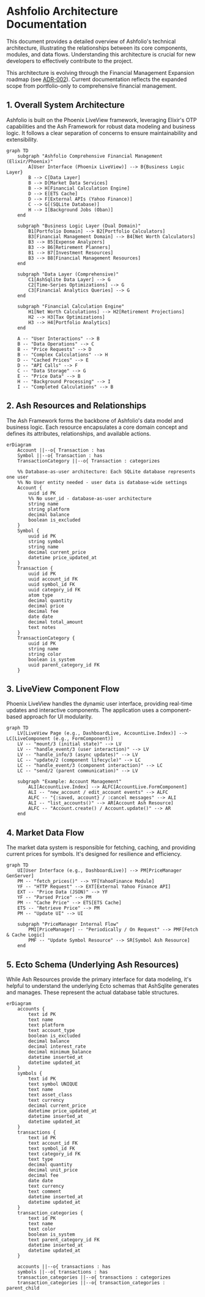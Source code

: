 # Ashfolio Architecture Documentation

This document provides a detailed overview of Ashfolio's technical architecture, illustrating the relationships between its core components, modules, and data flows. Understanding this architecture is crucial for new developers to effectively contribute to the project.

This architecture is evolving through the Financial Management Expansion roadmap (see [ADR-002](../architecture/adr-002-financial-domain-expansion.md)). Current documentation reflects the expanded scope from portfolio-only to comprehensive financial management.

## 1. Overall System Architecture

Ashfolio is built on the Phoenix LiveView framework, leveraging Elixir's OTP capabilities and the Ash Framework for robust data modeling and business logic. It follows a clear separation of concerns to ensure maintainability and extensibility.

```mermaid
graph TD
    subgraph "Ashfolio Comprehensive Financial Management (Elixir/Phoenix)"
        A[User Interface (Phoenix LiveView)] --> B{Business Logic Layer}
        B --> C[Data Layer]
        B --> D[Market Data Services]
        B --> H[Financial Calculation Engine]
        D --> E[ETS Cache]
        D --> F[External APIs (Yahoo Finance)]
        C --> G[(SQLite Database)]
        H --> I[Background Jobs (Oban)]
    end

    subgraph "Business Logic Layer (Dual Domain)"
        B1[Portfolio Domain] --> B2[Portfolio Calculators]
        B3[Financial Management Domain] --> B4[Net Worth Calculators]
        B3 --> B5[Expense Analyzers]
        B3 --> B6[Retirement Planners]
        B1 --> B7[Investment Resources]
        B3 --> B8[Financial Management Resources]
    end

    subgraph "Data Layer (Comprehensive)"
        C1[AshSqlite Data Layer] --> G
        C2[Time-Series Optimizations] --> G
        C3[Financial Analytics Queries] --> G
    end

    subgraph "Financial Calculation Engine"
        H1[Net Worth Calculations] --> H2[Retirement Projections]
        H2 --> H3[Tax Optimizations]
        H3 --> H4[Portfolio Analytics]
    end

    A -- "User Interactions" --> B
    B -- "Data Operations" --> C
    B -- "Price Requests" --> D
    B -- "Complex Calculations" --> H
    D -- "Cached Prices" --> E
    D -- "API Calls" --> F
    C -- "Data Storage" --> G
    E -- "Price Data" --> B
    H -- "Background Processing" --> I
    I -- "Completed Calculations" --> B
```

## 2. Ash Resources and Relationships

The Ash Framework forms the backbone of Ashfolio's data model and business logic. Each resource encapsulates a core domain concept and defines its attributes, relationships, and available actions.

```mermaid
erDiagram
    Account ||--o{ Transaction : has
    Symbol ||--o{ Transaction : has
    TransactionCategory ||--o{ Transaction : categorizes

    %% Database-as-user architecture: Each SQLite database represents one user
    %% No User entity needed - user data is database-wide settings
    Account {
        uuid id PK
        %% No user_id - database-as-user architecture
        string name
        string platform
        decimal balance
        boolean is_excluded
    }
    Symbol {
        uuid id PK
        string symbol
        string name
        decimal current_price
        datetime price_updated_at
    }
    Transaction {
        uuid id PK
        uuid account_id FK
        uuid symbol_id FK
        uuid category_id FK
        atom type
        decimal quantity
        decimal price
        decimal fee
        date date
        decimal total_amount
        text notes
    }
    TransactionCategory {
        uuid id PK
        string name
        string color
        boolean is_system
        uuid parent_category_id FK
    }
```

## 3. LiveView Component Flow

Phoenix LiveView handles the dynamic user interface, providing real-time updates and interactive components. The application uses a component-based approach for UI modularity.

```mermaid
graph TD
    LV[LiveView Page (e.g., DashboardLive, AccountLive.Index)] --> LC[LiveComponent (e.g., FormComponent)]
    LV -- "mount/3 (initial state)" --> LV
    LV -- "handle_event/3 (user interaction)" --> LV
    LV -- "handle_info/3 (async updates)" --> LV
    LC -- "update/2 (component lifecycle)" --> LC
    LC -- "handle_event/3 (component interaction)" --> LC
    LC -- "send/2 (parent communication)" --> LV

    subgraph "Example: Account Management"
        ALI[AccountLive.Index] --> ALFC[AccountLive.FormComponent]
        ALI -- "new_account / edit_account events" --> ALFC
        ALFC -- "{:saved, account} / :cancel messages" --> ALI
        ALI -- "list_accounts()" --> AR[Account Ash Resource]
        ALFC -- "Account.create() / Account.update()" --> AR
    end
```

## 4. Market Data Flow

The market data system is responsible for fetching, caching, and providing current prices for symbols. It's designed for resilience and efficiency.

```mermaid
graph TD
    UI[User Interface (e.g., DashboardLive)] --> PM[PriceManager GenServer]
    PM -- "fetch_prices()" --> YF[YahooFinance Module]
    YF -- "HTTP Request" --> EXT[External Yahoo Finance API]
    EXT -- "Price Data (JSON)" --> YF
    YF -- "Parsed Price" --> PM
    PM -- "Cache Price" --> ETS[ETS Cache]
    ETS -- "Retrieve Price" --> PM
    PM -- "Update UI" --> UI

    subgraph "PriceManager Internal Flow"
        PMI[PriceManager] -- "Periodically / On Request" --> PMF[Fetch & Cache Logic]
        PMF -- "Update Symbol Resource" --> SR[Symbol Ash Resource]
    end
```

## 5. Ecto Schema (Underlying Ash Resources)

While Ash Resources provide the primary interface for data modeling, it's helpful to understand the underlying Ecto schemas that AshSqlite generates and manages. These represent the actual database table structures.

```mermaid
erDiagram
    accounts {
        text id PK
        text name
        text platform
        text account_type
        boolean is_excluded
        decimal balance
        decimal interest_rate
        decimal minimum_balance
        datetime inserted_at
        datetime updated_at
    }
    symbols {
        text id PK
        text symbol UNIQUE
        text name
        text asset_class
        text currency
        decimal current_price
        datetime price_updated_at
        datetime inserted_at
        datetime updated_at
    }
    transactions {
        text id PK
        text account_id FK
        text symbol_id FK
        text category_id FK
        text type
        decimal quantity
        decimal unit_price
        decimal fee
        date date
        text currency
        text comment
        datetime inserted_at
        datetime updated_at
    }
    transaction_categories {
        text id PK
        text name
        text color
        boolean is_system
        text parent_category_id FK
        datetime inserted_at
        datetime updated_at
    }

    accounts ||--o{ transactions : has
    symbols ||--o{ transactions : has
    transaction_categories ||--o{ transactions : categorizes
    transaction_categories ||--o{ transaction_categories : parent_child
```
